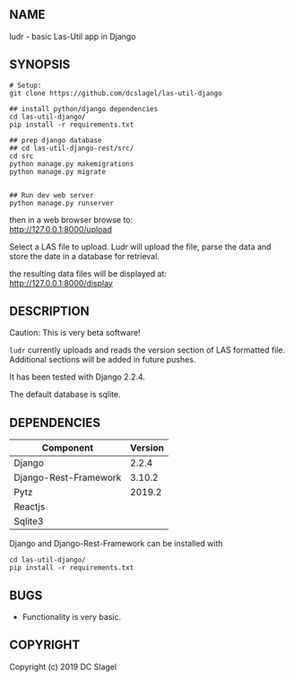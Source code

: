 NAME
----
ludr - basic Las-Util app in Django

SYNOPSIS
--------

  ```
  # Setup:
  git clone https://github.com/dcslagel/las-util-django

  ## install python/django dependencies
  cd las-util-django/
  pip install -r requirements.txt

  ## prep django database
  ## cd las-util-django-rest/src/
  cd src
  python manage.py makemigrations
  python manage.py migrate


  ## Run dev web server
  python manage.py runserver
  ```

  then in a web browser browse to:  
  http://127.0.0.1:8000/upload

  Select a LAS file to upload. Ludr will upload the file, parse the data and store
  the date in a database for retrieval.

  the resulting data files will be displayed at:  
  http://127.0.0.1:8000/display


DESCRIPTION
-----------
Caution: This is very beta software!

`ludr` currently uploads and reads the version section of LAS formatted file.
Additional sections will be added in future pushes.

It has been tested with Django 2.2.4.

The default database is sqlite.

DEPENDENCIES
------------

| Component | Version |  
|-----------|---------|
| Django |  2.2.4 |  
| Django-Rest-Framework |  3.10.2 |  
| Pytz |  2019.2 |  
| Reactjs    |  
| Sqlite3    |  

Django and Django-Rest-Framework can be installed with
```
cd las-util-django/
pip install -r requirements.txt
```

BUGS
----

- Functionality is very basic.


COPYRIGHT
------

Copyright (c) 2019 DC Slagel
